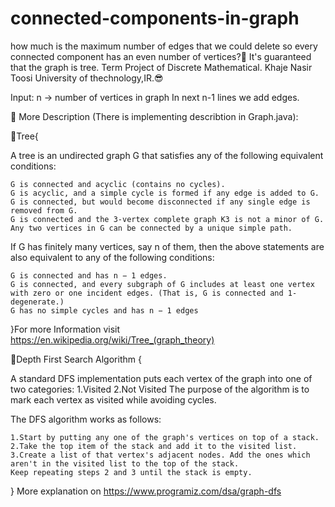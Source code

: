 # connected-components-in-graph
how much is the maximum number of edges that we could delete so every connected component has an even number of vertices?🤔
It's guaranteed that the graph is tree.
Term Project of Discrete Mathematical.
Khaje Nasir Toosi University of thechnology,IR.😎

Input: 
  n -> number of vertices in graph
  In next n-1 lines we add edges. 
 
 
🤞 More Description (There is implementing describtion in Graph.java):

🎄Tree{

  A tree is an undirected graph G that satisfies any of the following equivalent conditions:
  
    G is connected and acyclic (contains no cycles).
    G is acyclic, and a simple cycle is formed if any edge is added to G.
    G is connected, but would become disconnected if any single edge is removed from G.
    G is connected and the 3-vertex complete graph K3 is not a minor of G.
    Any two vertices in G can be connected by a unique simple path.
    
  If G has finitely many vertices, say n of them, then the above statements are also equivalent to any of the following conditions:
  
    G is connected and has n − 1 edges.
    G is connected, and every subgraph of G includes at least one vertex with zero or one incident edges. (That is, G is connected and 1-degenerate.)
    G has no simple cycles and has n − 1 edges
  
}For more Information visit https://en.wikipedia.org/wiki/Tree_(graph_theory)


🧵Depth First Search Algorithm {

  A standard DFS implementation puts each vertex of the graph into one of two categories:
    1.Visited
    2.Not Visited
  The purpose of the algorithm is to mark each vertex as visited while avoiding cycles.

  The DFS algorithm works as follows:

    1.Start by putting any one of the graph's vertices on top of a stack.
    2.Take the top item of the stack and add it to the visited list.
    3.Create a list of that vertex's adjacent nodes. Add the ones which aren't in the visited list to the top of the stack.
    Keep repeating steps 2 and 3 until the stack is empty.
    
  } More explanation on https://www.programiz.com/dsa/graph-dfs
  

